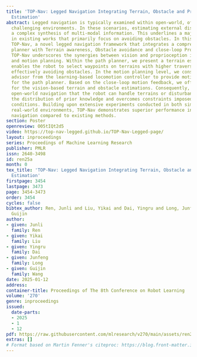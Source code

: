 ```yaml
---
title: 'TOP-Nav: Legged Navigation Integrating Terrain, Obstacle and Proprioception
  Estimation'
abstract: Legged navigation is typically examined within open-world, off-road, and
  challenging environments. In these scenarios, estimating external disturbances requires
  a complex synthesis of multi-modal information. This underlines a major limitation
  in existing works that primarily focus on avoiding obstacles. In this work, we propose
  TOP-Nav, a novel legged navigation framework that integrates a comprehensive path
  planner with Terrain awareness, Obstacle avoidance and close-loop Proprioception.
  TOP-Nav underscores the synergies between vision and proprioception in both path
  and motion planning. Within the path planner, we present a terrain estimator that
  enables the robot to select waypoints on terrains with higher traversability while
  effectively avoiding obstacles. In the motion planning level, we construct a proprioception
  advisor from the learning-based locomotion controller to provide motion evaluations
  for the path planner. Based on the close-loop motion feedback, we offer online corrections
  for the vision-based terrain and obstacle estimations. Consequently, TOP-Nav achieves
  open-world navigation that the robot can handle terrains or disturbances beyond
  the distribution of prior knowledge and overcomes constraints imposed by visual
  conditions. Building upon extensive experiments conducted in both simulation and
  real-world environments, TOP-Nav demonstrates superior performance in open-world
  navigation compared to existing methods.
section: Poster
openreview: O05tIQt2d5
video: https://top-nav-legged.github.io/TOP-Nav-Legged-page/
layout: inproceedings
series: Proceedings of Machine Learning Research
publisher: PMLR
issn: 2640-3498
id: ren25a
month: 0
tex_title: 'TOP-Nav: Legged Navigation Integrating Terrain, Obstacle and Proprioception
  Estimation'
firstpage: 3454
lastpage: 3473
page: 3454-3473
order: 3454
cycles: false
bibtex_author: Ren, Junli and Liu, Yikai and Dai, Yingru and Long, Junfeng and Wang,
  Guijin
author:
- given: Junli
  family: Ren
- given: Yikai
  family: Liu
- given: Yingru
  family: Dai
- given: Junfeng
  family: Long
- given: Guijin
  family: Wang
date: 2025-01-12
address:
container-title: Proceedings of The 8th Conference on Robot Learning
volume: '270'
genre: inproceedings
issued:
  date-parts:
  - 2025
  - 1
  - 12
pdf: https://raw.githubusercontent.com/mlresearch/v270/main/assets/ren25a/ren25a.pdf
extras: []
# Format based on Martin Fenner's citeproc: https://blog.front-matter.io/posts/citeproc-yaml-for-bibliographies/
---
```


